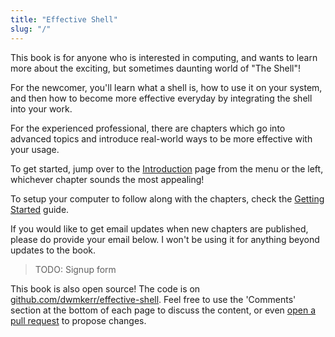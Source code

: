 ```yaml
---
title: "Effective Shell"
slug: "/"
---
```


This book is for anyone who is interested in computing, and wants to learn more about the exciting, but sometimes daunting world of "The Shell"!

For the newcomer, you'll learn what a shell is, how to use it on your system, and then how to become more effective everyday by integrating the shell into your work.

For the experienced professional, there are chapters which go into advanced topics and introduce real-world ways to be more effective with your usage.

To get started, jump over to the [Introduction](./introduction/) page from the menu or the left, whichever chapter sounds the most appealing!

To setup your computer to follow along with the chapters, check the [Getting Started](./getting-started) guide.

If you would like to get email updates when new chapters are published, please do provide your email below. I won't be using it for anything beyond updates to the book.

> TODO: Signup form

This book is also open source! The code is on [github.com/dwmkerr/effective-shell](https://github.com/dwmkerr/effective-shell). Feel free to use the 'Comments' section at the bottom of each page to discuss the content, or even [open a pull request](https://github.com/dwmkerr/effective-shell/pulls) to propose changes.

